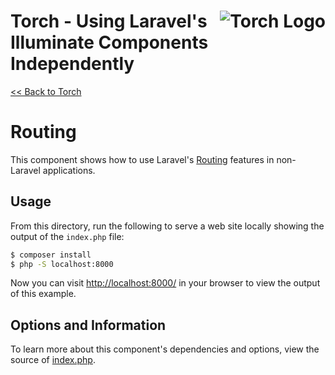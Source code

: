 # <img src="../../torch-logo.png" alt="Torch Logo" align="right">Torch - Using Laravel's Illuminate Components Independently

[&lt;&lt; Back to Torch](../../readme.md)

# Routing

This component shows how to use Laravel's [Routing](https://laravel.com/docs/5.5/routing) features in non-Laravel applications.

## Usage

From this directory, run the following to serve a web site locally showing the output of the `index.php` file:

```bash
$ composer install
$ php -S localhost:8000
```

Now you can visit [http://localhost:8000/](http://localhost:8000/) in your browser to view the output of this example.

## Options and Information

To learn more about this component's dependencies and options, view the source of [index.php](index.php).

